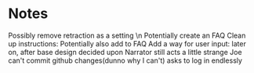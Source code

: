# Notes
Possibly remove retraction as a setting \n
Potentially create an FAQ
Clean up instructions: Potentially also add to FAQ
Add a way for user input: later on, after base design decided upon
Narrator still acts a little strange
Joe can't commit github changes(dunno why I can't) asks to log in endlessly
